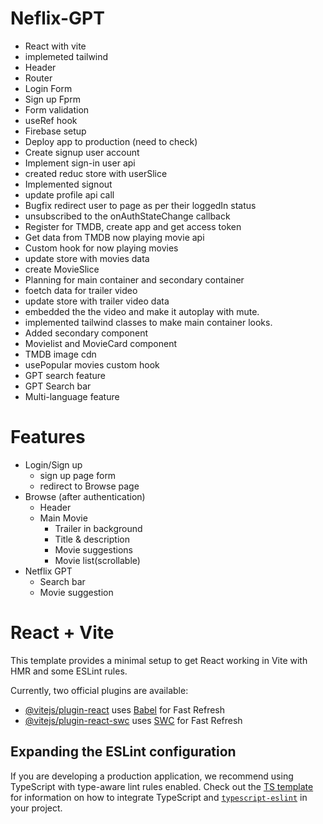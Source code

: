 # Neflix-GPT
- React with vite
- implemeted tailwind
- Header
- Router
- Login Form
- Sign up Fprm
- Form validation
- useRef hook
- Firebase setup
- Deploy app to production (need to check)
- Create signup user account
- Implement sign-in user api
- created reduc store with userSlice
- Implemented signout
- update profile api call
- Bugfix redirect user to page as per their loggedIn status
- unsubscribed to the onAuthStateChange callback
- Register for TMDB, create app and get access token
- Get data from TMDB now playing movie api
- Custom hook for now playing movies
- update store with movies data
- create MovieSlice
- Planning for main container and secondary container
- foetch data for trailer video
- update store with trailer video data
- embedded the the video and make it autoplay with mute.
- implemented tailwind classes to make main container looks.
- Added secondary component
- Movielist and MovieCard component
- TMDB image cdn
- usePopular movies custom hook
- GPT search feature
- GPT Search bar
- Multi-language feature


# Features
  - Login/Sign up
    -  sign up page form
    - redirect to Browse page
  - Browse (after authentication)
    - Header
    - Main Movie
      - Trailer in background
      - Title & description
      - Movie suggestions
      - Movie list(scrollable)
- Netflix GPT
    - Search bar
    - Movie suggestion



























# React + Vite

This template provides a minimal setup to get React working in Vite with HMR and some ESLint rules.

Currently, two official plugins are available:

- [@vitejs/plugin-react](https://github.com/vitejs/vite-plugin-react/blob/main/packages/plugin-react) uses [Babel](https://babeljs.io/) for Fast Refresh
- [@vitejs/plugin-react-swc](https://github.com/vitejs/vite-plugin-react/blob/main/packages/plugin-react-swc) uses [SWC](https://swc.rs/) for Fast Refresh

## Expanding the ESLint configuration

If you are developing a production application, we recommend using TypeScript with type-aware lint rules enabled. Check out the [TS template](https://github.com/vitejs/vite/tree/main/packages/create-vite/template-react-ts) for information on how to integrate TypeScript and [`typescript-eslint`](https://typescript-eslint.io) in your project.
